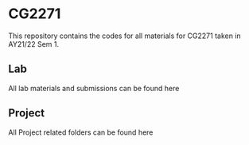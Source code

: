 # CG2271

This repository contains the codes for all materials for CG2271 taken in AY21/22 Sem 1. 

## Lab

All lab materials and submissions can be found here

## Project

All Project related folders can be found here
